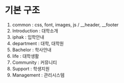 # 기본 구조

1. common : css, font, images, js / __header, __footer
2. Introduction : 대학소개
3. iphak : 입학안내
4. department : 대학, 대학원
5. Bachelor : 학사안내
6. life : 대학생활
7. Community : 커뮤니티
9. Support : 학생지원
10. Management : 관리시스템
